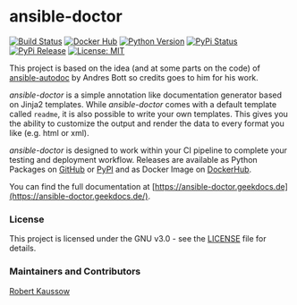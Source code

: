 # ansible-doctor

[![Build Status](https://img.shields.io/drone/build/xoxys/ansible-doctor?logo=drone)](https://cloud.drone.io/xoxys/ansible-doctor)
[![Docker Hub](https://img.shields.io/badge/docker-latest-blue.svg?logo=docker&logoColor=white)](https://hub.docker.com/r/xoxys/ansible-doctor)
[![Python Version](https://img.shields.io/pypi/pyversions/ansible-doctor.svg)](https://pypi.org/project/ansible-doctor/)
[![PyPi Status](https://img.shields.io/pypi/status/ansible-doctor.svg)](https://pypi.org/project/ansible-doctor/)
[![PyPi Release](https://img.shields.io/pypi/v/ansible-doctor.svg)](https://pypi.org/project/ansible-doctor/)
[![License: MIT](https://img.shields.io/badge/License-MIT-blue.svg?label=license)](LICENSE)

This project is based on the idea (and at some parts on the code) of [ansible-autodoc](https://github.com/AndresBott/ansible-autodoc) by Andres Bott so credits goes to him for his work.

_ansible-doctor_ is a simple annotation like documentation generator based on Jinja2 templates. While _ansible-doctor_ comes with a default template called `readme`, it is also possible to write your own templates. This gives you the ability to customize the output and render the data to every format you like (e.g. html or xml).

_ansible-doctor_ is designed to work within your CI pipeline to complete your testing and deployment workflow. Releases are available as Python Packages on [GitHub](https://github.com/xoxys/ansible-doctor/releases) or [PyPI](https://pypi.org/project/ansible-doctor/) and as Docker Image on [DockerHub](https://hub.docker.com/r/xoxys/ansible-doctor).

You can find the full documentation at [https://ansible-doctor.geekdocs.de](https://ansible-doctor.geekdocs.de/).

### License

This project is licensed under the GNU v3.0 - see the [LICENSE](https://github.com/xoxys/ansible-doctor/blob/master/LICENSE) file for details.

### Maintainers and Contributors

[Robert Kaussow](https://github.com/xoxys)
